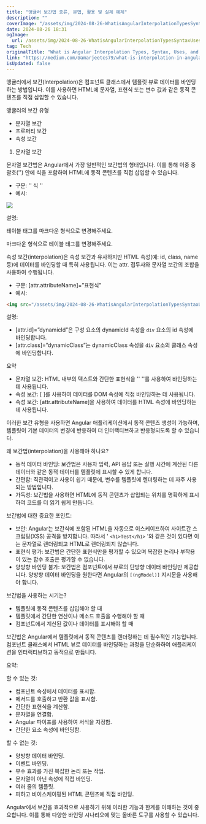 ```yaml
---
title: "앵귤러 보간법 종류, 문법, 활용 및 실제 예제"
description: ""
coverImage: "/assets/img/2024-08-26-WhatisAngularInterpolationTypesSyntaxUsesandPracticalExamples_0.png"
date: 2024-08-26 18:31
ogImage: 
  url: /assets/img/2024-08-26-WhatisAngularInterpolationTypesSyntaxUsesandPracticalExamples_0.png
tag: Tech
originalTitle: "What is Angular Interpolation Types, Syntax, Uses, and Practical Examples."
link: "https://medium.com/@amarjeetcs79/what-is-interpolation-in-angular-c7cad99d55aa"
isUpdated: false
---
```



앵귤러에서 보간(Interpolation)은 컴포넌트 클래스에서 템플릿 뷰로 데이터를 바인딩하는 방법입니다. 이를 사용하면 HTML에 문자열, 표현식 또는 변수 값과 같은 동적 콘텐츠를 직접 삽입할 수 있습니다.

앵귤러의 보간 유형

- 문자열 보간
- 프로퍼티 보간
- 속성 보간

1. 문자열 보간

<div class="content-ad"></div>

문자열 보간법은 Angular에서 가장 일반적인 보간법의 형태입니다. 이를 통해 이중 중괄호('') 안에 식을 포함하여 HTML에 동적 콘텐츠를 직접 삽입할 수 있습니다.

- 구문: '' 식 ''
- 예시:

<img src="/assets/img/2024-08-26-WhatisAngularInterpolationTypesSyntaxUsesandPracticalExamples_0.png" />

설명:

<div class="content-ad"></div>

테이블 태그를 마크다운 형식으로 변경해주세요.

<div class="content-ad"></div>

마크다운 형식으로 테이블 태그를 변경해주세요.

<div class="content-ad"></div>

속성 보간(interpolation)은 속성 보간과 유사하지만 HTML 속성(예: id, class, name 등)에 데이터를 바인딩할 때 특히 사용됩니다. 이는 attr. 접두사와 문자열 보간의 조합을 사용하여 수행됩니다.

- 구문: [attr.attributeName]=”표현식”
- 예시:

```html
<img src="/assets/img/2024-08-26-WhatisAngularInterpolationTypesSyntaxUsesandPracticalExamples_2.png" />
```

설명:

<div class="content-ad"></div>

- [attr.id]=”dynamicId”은 구성 요소의 dynamicId 속성을 `div` 요소의 id 속성에 바인딩합니다.
- [attr.class]=”dynamicClass”는 dynamicClass 속성을 `div` 요소의 클래스 속성에 바인딩합니다.

요약

- 문자열 보간: HTML 내부의 텍스트와 간단한 표현식을 '' ''를 사용하여 바인딩하는 데 사용됩니다.
- 속성 보간: [ ]를 사용하여 데이터를 DOM 속성에 직접 바인딩하는 데 사용됩니다.
- 속성 보간: [attr.attributeName]을 사용하여 데이터를 HTML 속성에 바인딩하는 데 사용됩니다.

이러한 보간 유형을 사용하면 Angular 애플리케이션에서 동적 콘텐츠 생성이 가능하며, 템플릿이 기본 데이터의 변경에 반응하여 더 인터랙티브하고 반응형되도록 할 수 있습니다.

<div class="content-ad"></div>

왜 보간법(interpolation)을 사용해야 하나요?

- 동적 데이터 바인딩: 보간법은 사용자 입력, API 응답 또는 실행 시간에 계산된 다른 데이터와 같은 동적 데이터를 템플릿에 표시할 수 있게 합니다.
- 간편함: 직관적이고 사용이 쉽기 때문에, 변수를 템플릿에 렌더링하는 데 자주 사용되는 방법입니다.
- 가독성: 보간법을 사용하면 HTML에 동적 콘텐츠가 삽입되는 위치를 명확하게 표시하여 코드를 더 읽기 쉽게 만듭니다.

보간법에 대한 중요한 포인트:

- 보안: Angular는 보간식에 포함된 HTML을 자동으로 이스케이프하여 사이트간 스크립팅(XSS) 공격을 방지합니다. 따라서 ' `<h1>Test</h1>` '와 같은 것이 있다면 이는 문자열로 렌더링되고 HTML로 렌더링되지 않습니다.
- 표현식 평가: 보간법은 간단한 표현식만을 평가할 수 있으며 복잡한 논리나 부작용이 있는 함수 호출은 평가할 수 없습니다.
- 양방향 바인딩 불가: 보간법은 컴포넌트에서 뷰로의 단방향 데이터 바인딩만 제공합니다. 양방향 데이터 바인딩을 원한다면 Angular의 `[(ngModel)]` 지시문을 사용해야 합니다.

<div class="content-ad"></div>

보간법을 사용하는 시기는?

- 템플릿에 동적 콘텐츠를 삽입해야 할 때
- 템플릿에서 간단한 연산이나 메소드 호출을 수행해야 할 때
- 컴포넌트에서 계산된 값이나 데이터를 표시해야 할 때

보간법은 Angular에서 템플릿에서 동적 콘텐츠를 렌더링하는 데 필수적인 기능입니다. 컴포넌트 클래스에서 HTML 뷰로 데이터를 바인딩하는 과정을 단순화하여 애플리케이션을 인터랙티브하고 동적으로 만듭니다.

요약:

<div class="content-ad"></div>

할 수 있는 것:

- 컴포넌트 속성에서 데이터를 표시함.
- 메서드를 호출하고 반환 값을 표시함.
- 간단한 표현식을 계산함.
- 문자열을 연결함.
- Angular 파이프를 사용하여 서식을 지정함.
- 간단한 요소 속성에 바인딩함.

할 수 없는 것:

- 양방향 데이터 바인딩.
- 이벤트 바인딩.
- 부수 효과를 가진 복잡한 논리 또는 작업.
- 문자열이 아닌 속성에 직접 바인딩.
- 여러 줄의 템플릿.
- 피하고 비이스케이핑된 HTML 콘텐츠에 직접 바인딩.

<div class="content-ad"></div>

Angular에서 보간을 효과적으로 사용하기 위해 이러한 기능과 한계를 이해하는 것이 중요합니다. 이를 통해 다양한 바인딩 시나리오에 맞는 올바른 도구를 사용할 수 있습니다.